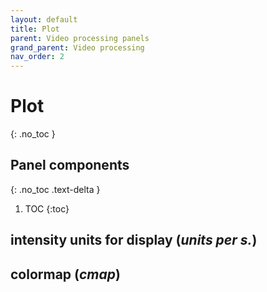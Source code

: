 ```yaml
---
layout: default
title: Plot
parent: Video processing panels
grand_parent: Video processing
nav_order: 2
---
```


# Plot
{: .no_toc }

## Panel components
{: .no_toc .text-delta }

1. TOC
{:toc}

## intensity units for display (*units per s.*)

## colormap (*cmap*)


